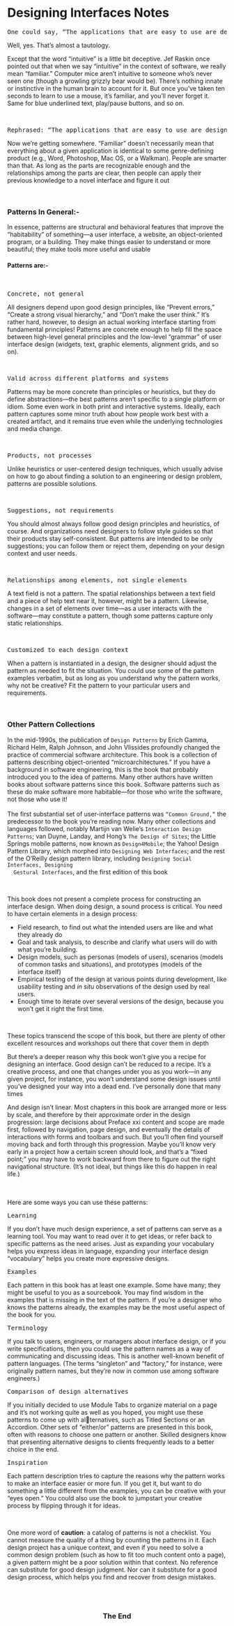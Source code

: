 # Designing Interfaces Notes


<pre>One could say, “The applications that are easy to use are designed to be intuitive.”</pre>

Well, 
yes. That’s almost a tautology.

<p>Except that the word “intuitive” is a little bit deceptive. Jef Raskin once pointed out that 
when we say “intuitive” in the context of software, we really mean “familiar.” Computer 
mice aren’t intuitive to someone who’s never seen one (though a growling grizzly bear 
would be). There’s nothing innate or instinctive in the human brain to account for it. But 
once you’ve taken ten seconds to learn to use a mouse, it’s familiar, and you’ll never forget 
it. Same for blue underlined text, play/pause buttons, and so on.</p>

<br>
<pre>Rephrased: “The applications that are easy to use are designed to be familiar.”</pre>

<p>Now we’re getting somewhere. “Familiar” doesn’t necessarily mean that everything about 
a given application is identical to some genre-defining product (e.g., Word, Photoshop, 
Mac OS, or a Walkman). People are smarter than that. As long as the parts are recognizable enough and the relationships among the parts are clear, then people can apply their 
previous knowledge to a novel interface and figure it out</p>

<br>


### Patterns In General:- 

<p>In essence, patterns are structural and behavioral features that improve the “habitability” of something—a user interface, a website, an object-oriented program, or a building. 
They make things easier to understand or more beautiful; they make tools more useful 
and usable</p>

#### Patterns are:-

<br>

<pre>Concrete, not general</pre>

<p>All designers depend upon good design principles, like “Prevent errors,” “Create a 
strong visual hierarchy,” and “Don’t make the user think.” It’s rather hard, however, 
to design an actual working interface starting from fundamental principles! Patterns 
are concrete enough to help fill the space between high-level general principles and 
the low-level “grammar” of user interface design (widgets, text, graphic elements, 
alignment grids, and so on).</p>

<br>

<pre>Valid across different platforms and systems</pre>

<p>Patterns may be more concrete than principles or heuristics, but they do define abstractions—the best patterns aren’t specific to a single platform or idiom. Some even 
work in both print and interactive systems. Ideally, each pattern captures some minor 
truth about how people work best with a created artifact, and it remains true even 
while the underlying technologies and media change.</p>

<br>

<pre>Products, not processes</pre>

<p>Unlike heuristics or user-centered design techniques, which usually advise on how to 
go about finding a solution to an engineering or design problem, patterns are possible 
solutions. </p>

<br>

<pre>Suggestions, not requirements</pre>

<p>You should almost always follow good design principles and heuristics, of course. 
And organizations need designers to follow style guides so that their products stay 
self-consistent. But patterns are intended to be only suggestions; you can follow them 
or reject them, depending on your design context and user needs.
</p>

<br>

<pre>Relationships among elements, not single elements</pre>

<p>A text field is not a pattern. The spatial relationships between a text field and a piece 
of help text near it, however, might be a pattern. Likewise, changes in a set of elements 
over time—as a user interacts with the software—may constitute a pattern, though 
some patterns capture only static relationships.</p>

<br>

<pre>Customized to each design context</pre>

<p>When a pattern is instantiated in a design, the designer should adjust the pattern as 
needed to fit the situation. You could use some of the pattern examples verbatim, but 
as long as you understand why the pattern works, why not be creative? Fit the pattern 
to your particular users and requirements.</p>
<br>

### Other Pattern Collections


<p>In the mid-1990s, the publication of <code>Design Patterns</code> by Erich Gamma, Richard Helm, 
Ralph Johnson, and John Vlissides profoundly changed the practice of commercial software architecture. This book is a collection of patterns describing object-oriented “microarchitectures.” If you have a background in software engineering, this is the book that 
probably introduced you to the idea of patterns. Many other authors have written books 
about software patterns since this book. Software patterns such as these do make software 
more habitable—for those who write the software, not those who use it! 
 <br> <br>
  The first substantial set of user-interface patterns was <code>“Common Ground,”</code> the predecessor to the book you’re reading now. Many other collections and languages followed, 
  notably Martijn van Welie’s <code>Interaction Design Patterns</code>; van Duyne, Landay, and Hong’s 
  <code>The Design of Sites</code>; the Little Springs mobile patterns, now known as <code>Design4Mobile</code>; the 
  Yahoo! Design Pattern Library, which morphed into <code>Designing Web Interfaces</code>; and the 
rest of the O’Reilly design pattern library, including <code>Designing Social Interfaces, Designing 
  Gestural Interfaces</code>, and the first edition of this book</p>

<br>
<p>This book does not present a complete process for constructing an interface design. When 
doing design, a sound process is critical. You need to have certain elements in a design process:</p>

- Field research, to find out what the intended users are like and what they already do
- Goal and task analysis, to describe and clarify what users will do with what you’re building.
- Design models, such as personas (models of users), scenarios (models of common tasks and situations), and prototypes (models of the interface itself)
- Empirical testing of the design at various points during development, like usability testing and <i>in situ</i> observations of the design used by real users.
- Enough time to iterate over several versions of the design, because you won’t get it right the first time.

<br>
<p>These topics transcend the scope of this book, but there are plenty of other excellent resources and workshops out there that cover them in depth</p>
<p>But there’s a deeper reason why this book won’t give you a recipe for designing an interface. 
Good design can’t be reduced to a recipe. It’s a creative process, and one that changes under 
you as you work—in any given project, for instance, you won’t understand some design issues until you’ve designed your way into a dead end. I’ve personally done that many times</p>
<p>And design isn’t linear. Most chapters in this book are arranged more or less by scale, 
and therefore by their approximate order in the design progression: large decisions about 
Preface xxi
content and scope are made first, followed by navigation, page design, and eventually 
the details of interactions with forms and toolbars and such. But you’ll often find yourself moving back and forth through this progression. Maybe you’ll know very early in 
a project how a certain screen should look, and that’s a “fixed point;” you may have to 
work backward from there to figure out the right navigational structure. (It’s not ideal, but 
things like this do happen in real life.)</p>

<br><br>
Here are some ways you can use these patterns:

<pre>Learning</pre>

<p>If you don’t have much design experience, a set of patterns can serve as a learning tool. 
You may want to read over it to get ideas, or refer back to specific patterns as the need 
arises. Just as expanding your vocabulary helps you express ideas in language, expanding your interface design “vocabulary” helps you create more expressive designs.</p>

<pre>Examples</pre>
 
<p>Each pattern in this book has at least one example. Some have many; they might be 
useful to you as a sourcebook. You may find wisdom in the examples that is missing 
in the text of the pattern. If you’re a designer who knows the patterns already, the 
examples may be the most useful aspect of the book for you.</p>
  
 <pre>Terminology</pre>
 
<p>If you talk to users, engineers, or managers about interface design, or if you write 
specifications, then you could use the pattern names as a way of communicating and 
discussing ideas. This is another well-known benefit of pattern languages. (The terms 
“singleton” and “factory,” for instance, were originally pattern names, but they’re now 
in common use among software engineers.)</p>
  
  <pre>Comparison of design alternatives</pre>
  
<p>If you initially decided to use Module Tabs to organize material on a page and it’s not 
working quite as well as you hoped, you might use these patterns to come up with alternatives, such as Titled Sections or an Accordion. Other sets of “either/or” patterns are 
presented in this book, often with reasons to choose one pattern or another. Skilled 
designers know that presenting alternative designs to clients frequently leads to a 
better choice in the end.</p>

<pre>Inspiration</pre>

 <p> Each pattern description tries to capture the reasons why the pattern works to make 
an interface easier or more fun. If you get it, but want to do something a little different 
from the examples, you can be creative with your “eyes open.” You could also use the 
book to jumpstart your creative process by flipping through it for ideas.</p>
  
<br>
  <p>One more word of <b>caution</b>: a catalog of patterns is not a checklist. You cannot measure the 
quality of a thing by counting the patterns in it. Each design project has a unique context, 
and even if you need to solve a common design problem (such as how to fit too much 
content onto a page), a given pattern might be a poor solution within that context. No 
reference can substitute for good design judgment. Nor can it substitute for a good design 
process, which helps you find and recover from design mistakes.
</p>

<br><br>

<h3 align="center">The End</h3>
